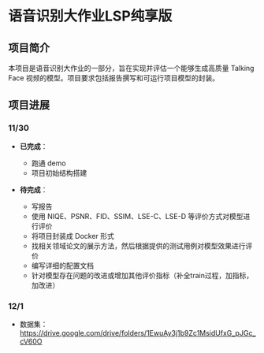 # 语音识别大作业LSP纯享版

## 项目简介

本项目是语音识别大作业的一部分，旨在实现并评估一个能够生成高质量 Talking Face 视频的模型。项目要求包括报告撰写和可运行项目模型的封装。

## 项目进展

### 11/30

- **已完成**：
  - 跑通 demo
  - 项目初始结构搭建

- **待完成**：
  - 写报告
  - 使用 NIQE、PSNR、FID、SSIM、LSE-C、LSE-D 等评价方式对模型进行评价
  - 将项目封装成 Docker 形式
  - 找相关领域论文的展示方法，然后根据提供的测试用例对模型效果进行评价
  - 编写详细的配置文档
  - 针对模型存在问题的改进或增加其他评价指标（补全train过程，加指标，加改进）
### 12/1
- 数据集：https://drive.google.com/drive/folders/1EwuAy3j1b9Zc1MsidUfxG_pJGc_cV60O
